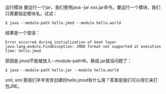 运行模块
要运行一个jar，我们使用java -jar xxx.jar命令。要运行一个模块，我们只需要指定模块名。试试：
```shell script
$ java --module-path hello.jmod --module hello.world

```
结果是一个错误：
```shell script
Error occurred during initialization of boot layer
java.lang.module.FindException: JMOD format not supported at execution time: hello.jmod

```
原因是.jmod不能被放入--module-path中。换成.jar就没问题了：
```shell script
$ java --module-path hello.jar --module hello.world

```
xml, xml
那我们辛辛苦苦创建的hello.jmod有什么用？答案是我们可以用它来打包JRE。

